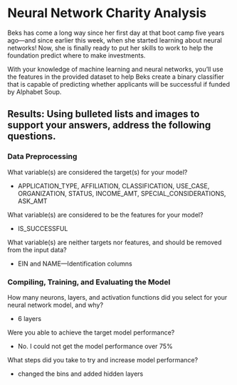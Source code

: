 # Neural Network Charity Analysis  
Beks has come a long way since her first day at that boot camp five years ago—and since earlier this week, when she started learning about neural networks! Now, she is finally ready to put her skills to work to help the foundation predict where to make investments.  

With your knowledge of machine learning and neural networks, you’ll use the features in the provided dataset to help Beks create a binary classifier that is capable of predicting whether applicants will be successful if funded by Alphabet Soup.  

## Results: Using bulleted lists and images to support your answers, address the following questions.  

### Data Preprocessing  
What variable(s) are considered the target(s) for your model?  
* APPLICATION_TYPE, AFFILIATION, CLASSIFICATION, USE_CASE, ORGANIZATION, STATUS, INCOME_AMT, SPECIAL_CONSIDERATIONS, ASK_AMT  

What variable(s) are considered to be the features for your model?  
*  IS_SUCCESSFUL 

What variable(s) are neither targets nor features, and should be removed from the input data?  
* EIN and NAME—Identification columns  

### Compiling, Training, and Evaluating the Model  
How many neurons, layers, and activation functions did you select for your neural network model, and why?  
* 6 layers  

Were you able to achieve the target model performance?  

* No. I could not get the model performance over 75%  

What steps did you take to try and increase model performance?  
* changed the bins and added hidden layers  
